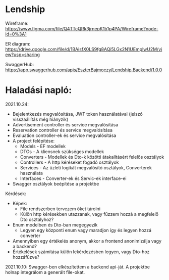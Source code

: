 # Lendship

Wireframe: https://www.figma.com/file/Q4TTcQRk3jrnepK1b1p4PA/Wireframe?node-id=0%3A1

ER diagram: https://drive.google.com/file/d/1BAisfX0LS9fg8AQi5LGx2N1UEmplwU2M/view?usp=sharing

SwaggerHub: https://app.swaggerhub.com/apis/EszterBajmoczy/Lendship.Backend/1.0.0



# Haladási napló:
2021.10.24:
- Bejelentkezés megvalósítása, JWT token használatával (jelszó visszaállítás még hiányzik)
- Advertisement controller és service megvalósítása
- Reservation controller és service megvalósítása
- Evaluation controller-ek és service megvalósítása
- A project felépítése:
  - Models - EF modellek
  - DTOs - A kliensnek szükséges modellek
  - Converters - Modellek és Dto-k közötti átakalításért felelős osztályok
  - Controllers - A http kéréseket fogadó osztályok
  - Services - Az üzleti logikát megvalósító osztályok, Converterek használata
  - Interfaces - Converter-ek és Servic-ek interface-ei
- Swagger osztályok beépítése a projektbe

Kérdések:
- Képek:
  - File rendszerben tervezem őket tárolni
  - Külön http kérésekben utazzanak, vagy fűzzem hozzá a megfelelő Dto osztályhoz?
- Enum modelben és Dto-ban megegyezik
  - Legyen egy központi enum vagy maradjon így és legyen hozzá converter 
- Amennyiben egy értékelés anonym, akkor a frontend anonimizálja vagy a backend?
- Értékelések számítása külön lekérdezésben legyen, vagy Dto-hoz hozzáfűzve?

2021.10.10: Swagger-ben elkészítettem a backend api-ját. A projektbe holnap integrálom a generált file-okat.
